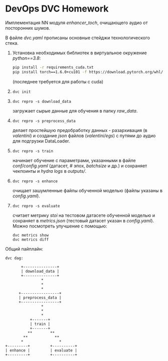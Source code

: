 # DevOps DVC Homework


Имплементация NN модуля _enhancer_toch_, очищающего аудио от посторонних шумов.

В файле _dvc.yaml_ прописаны основные стейджи технологического стека.

1. Установка необходимых библиотек в виртуальное окружение _python==3.8_:
    ```bash
    pip install -r requirements_cuda.txt
    pip install torch==1.6.0+cu101 -f https://download.pytorch.org/whl/torch_stable.html
    ```
    (последнее требуется для работы с cuda)
2. ```
   dvc init
   ```
3. ```
   dvc repro -s download_data
   ```
   загружает сырые данные для обучения в папку _raw_data_.
4. ```
   dvc repro -s preprocess_data
   ```
   делает простейшую предобработку данных - разархивация (в _valentini_) и создание _json_ файлов (_valentini/egs_) с путями до аудио для подгрузки DataLoader.
5. ```
   dvc repro -s train
   ```
   начинает обучение с параметрами, указанными в файле _conf/config.yaml_ (датасет, # эпох, _batchsize_ и др.) и сохраняет чекпоинты и _hydra logs_ в _outputs/_.
6. ```
   dvc repro -s enhance
   ```
   очищает зашумленные файлы обученной моделью (файлы указаны в _config.yaml_).
7. ```
   dvc repro -s evaluate
   ```
   считает метрику _stoi_ на тестовом датасете обученной моделью и сохраняет в _metrics.json_ (тестовый датасет указан в _config.yaml_). Можно посмотреть улучшение с помощью:
   ```
   dvc metrics show
   dvc metrics diff
   ```

Общий пайплайн:
```
dvc dag:

       +---------------+
       | download_data |
       +---------------+
                *
                *
                *
      +-----------------+
      | preprocess_data |
      +-----------------+
                *
                *
                *
           +-------+
           | train |
           +-------+
          **        **
        **            **
       *                *
+---------+         +----------+
| enhance |         | evaluate |
+---------+         +----------+
```